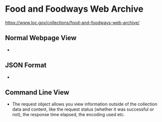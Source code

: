 # Food and Foodways Web Archive 

https://www.loc.gov/collections/food-and-foodways-web-archive/

## Normal Webpage View

* 

## JSON Format

* 

## Command Line View

* The request object allows you view information outside of the collection data and content, like the request status (whether it was successful or not), the response time elapsed, the encoding used etc.
